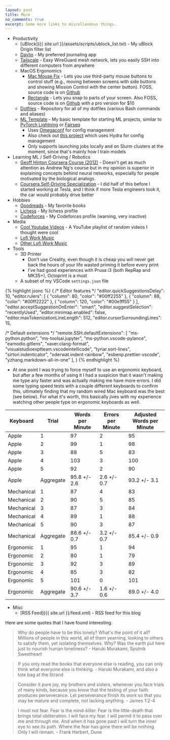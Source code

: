 ```yaml
---
layout: post
title: More
no_comments: true
excerpt: Some more links to miscellaneous things.
---
```


- Productivity
  - [uBlock]({{ site.url }}/assets/scripts/ublock_list.txt) - My uBlock Origin filter list
  - [Daylio](https://daylio.net/) - My preferred journaling app
  - [Tailscale](https://tailscale.com/) - Easy WireGuard mesh network, lets you easily SSH into different computers from anywhere
  - MacOS Ergonomics
    - [Mac Mouse Fix](https://mousefix.org/) - Lets you use third-party mouse buttons to control stuff (e.g., moving between screens with side buttons and showing Mission Control with the center button). FOSS, source code is on [Github](https://github.com/noah-nuebling/mac-mouse-fix)
    - [Rectangle](https://rectangleapp.com/) - Lets you snap to parts of your screen. Also FOSS, source code is on [Github](https://github.com/rxhanson/Rectangle) with a pro version for $10
  - [Dotfiles](https://github.com/codekansas/dotfiles) - Repository for all of my dotfiles (various Bash commands and aliases)
  - [ML Template](https://github.com/codekansas/ml-template) - My basic template for starting ML projects, similar to [PyTorch Lightning](https://www.pytorchlightning.ai/) or [Fairseq](https://github.com/facebookresearch/fairseq)
    - Uses [Omegaconf](https://omegaconf.readthedocs.io/en/2.3_branch/) for config management
    - Also check out [this project](https://github.com/ashleve/lightning-hydra-template) which uses Hydra for config management
    - Only supports launching jobs locally and on Slurm clusters at the moment, since that's mainly how I train models
- Learning ML / Self-Driving / Robotics
  - [Geoff Hinton Coursera Course (2012)](https://www.cs.toronto.edu/~hinton/coursera_lectures.html) - Doesn't get as much attention as Andrew Ng's course but in my opinion is superior in explaining concepts behind neural networks, especially for people motivated by the biological analogs.
  - [Coursera Self-Driving Specialization](https://www.coursera.org/specializations/self-driving-cars) - I did half of this before I started working at Tesla, and I think if more Tesla engineers took it, the car would probably drive better
- Hobbies
  - [Goodreads](https://www.goodreads.com/review/list/56667319-benjamin?shelf=favorites) - My favorite books
  - [Lichess](https://lichess.org/@/bkbolte18) - My lichess profile
  - [Codeforces](https://codeforces.com/profile/codekansas) - My Codeforces profile (warning, very inactive)
- Media
  - [Cool Youtube Videos](https://www.youtube.com/playlist?list=PLGukhZ1bCGDiwUPP0ze59FOGjZr21Aicp) - A YouTube playlist of random videos I thought were cool
  - [Lofi Work Music](https://www.youtube.com/watch?v=jfKfPfyJRdk)
  - [Other Lofi Work Music](https://open.spotify.com/artist/7sKOw5KIGmCldJ8wkQhGQo?si=O0LluUKzSX6gmwzeZVQAzg)
- Tools
  - 3D Printer
    - Don't use Creality, even though it is cheap you will never get back the hours of your life wasted priming it before every print
    - I've had good experiences with Prusa i3 (both RepRap and MK3S+), Octoprint is a must
  - A subset of my VSCode `settings.json` file

{% highlight jsonc %}
{
  /* Editor features */
  "editor.quickSuggestionsDelay": 10,
  "editor.rulers": [
    {
      "column": 80,
      "color": "#00ff2255"
    },
    {
      "column": 88,
      "color": "#00ff2222"
    },
    {
      "column": 120,
      "color": "#00e1ff55"
    }
  ],
  "editor.acceptSuggestionOnEnter": "smart",
  "editor.suggestSelection": "recentlyUsed",
  "editor.minimap.enabled": false,
  "editor.maxTokenizationLineLength": 512,
  "editor.cursorSurroundingLines": 15,
  
  /* Default extensions */
  "remote.SSH.defaultExtensions": [
    "ms-python.python",
    "ms-toolsai.jupyter",
    "ms-python.vscode-pylance",
    "eamodio.gitlens",
    "xaver.clang-format",
    "visualstudioexptteam.vscodeintellicode",
    "tyriar.sort-lines",
    "sirtori.indenticator",
    "oderwat.indent-rainbow",
    "esbenp.prettier-vscode",
    "yzhang.markdown-all-in-one"
  ],
}
{% endhighlight %}

  - At one point I was trying to force myself to use an ergonomic keyboard, but after a few months of using it I had a suspicion that it wasn't making me type any faster and was actually making me have more errors. I did some typing speed tests with a couple different keyboards to confirm this, ultimately finding that my random wired Mac keyboard was the best (see below). For what it's worth, this basically jives with my experience watching other people type on ergonomic keyboards as well.

| Keyboard   | Trial         | Words per Minute | Errors per Minute | Adjusted Words per Minute |
| ---------- | ------------- | ---------------- | ----------------- | ------------------------- |
| Apple      | 1             | 97               | 2                 | 95                        |
| Apple      | 2             | 99               | 1                 | 98                        |
| Apple      | 3             | 88               | 5                 | 83                        |
| Apple      | 4             | 103              | 3                 | 100                       |
| Apple      | 5             | 92               | 2                 | 90                        |
| Apple      | Aggregate     | 95.8 +/- 2.6     | 2.6 +/- 0.7       | 93.2 +/- 3.1              |
| Mechanical | 1             | 87               | 4                 | 83                        |
| Mechanical | 2             | 90               | 5                 | 85                        |
| Mechanical | 3             | 87               | 3                 | 84                        |
| Mechanical | 4             | 89               | 1                 | 88                        |
| Mechanical | 5             | 90               | 3                 | 87                        |
| Mechanical | Aggregate     | 88.6 +/- 0.7     | 3.2 +/- 0.7       | 85.4 +/- 0.9              |
| Ergonomic  | 1             | 95               | 1                 | 94                        |
| Ergonomic  | 2             | 80               | 1                 | 79                        |
| Ergonomic  | 3             | 92               | 3                 | 89                        |
| Ergonomic  | 4             | 85               | 3                 | 82                        |
| Ergonomic  | 5             | 101              | 0                 | 101                       |
| Ergonomic  | Aggregate     | 90.6 +/- 3.7     | 1.6 +/- 0.6       | 89.0 +/- 4.0              |

- Misc
  - [RSS Feed]({{ site.url }}/feed.xml) - RSS feed for this blog

Here are some quotes that I have found interesting.

> Why do people have to be this lonely? What's the point of it all? Millions of people in this world, all of them yearning, looking to others to satisfy them, yet isolating themselves. Why? Was the earth put here just to nourish human loneliness? - Haruki Murakami, Sputnik Sweetheart

> If you only read the books that everyone else is reading, you can only think what everyone else is thinking. - Haruki Murakami, and also a tote bag at the Strand

> Consider it pure joy, my brothers and sisters, whenever you face trials of many kinds, because you know that the testing of your faith produces perseverance. Let perseverance finish its work so that you may be mature and complete, not lacking anything. - James 1:2-4

> I must not fear. Fear is the mind-killer. Fear is the little-death that brings total obliteration. I will face my fear. I will permit it to pass over me and through me. And when it has gone past I will turn the inner eye to see its path. Where the fear has gone there will be nothing. Only I will remain. - Frank Herbert, Dune

